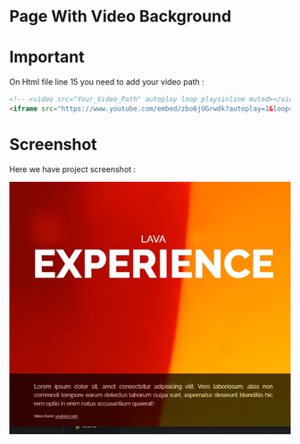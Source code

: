 # Page With Video Background
<!-- In this tutorial ([Open in Youtube](https://youtu.be/XFmWyCX7LbQ)), I'm going to show you how to use modern HTML and CSS to create a completely responsive page with background playing video!
You can use this in your website design projects❗️ -->

# Important
On Html file line 15 you need to add your video path :
```html
<!-- <video src="Your_Video_Path" autoplay loop playsinline muted></video> -->
<iframe src="https://www.youtube.com/embed/zbo6jUGrwdk?autoplay=1&loop=1&playlist=zbo6jUGrwdk&playsinline=1&mute=1&controls=0&showinfo=0" allow="autoplay; encrypted-media" allowfullscreen></iframe>
```



# Screenshot
Here we have project screenshot :

![screenshot](screenshot.jpg)

<!-- ### Video
Background video downloaded from Pexels Website.
<a href="https://www.pexels.com/video/drone-footage-of-mountain-covered-in-trees-6807924/" target="_blank">Link To File</a> -->

